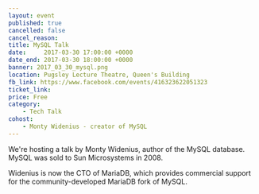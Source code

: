 ```yaml
---
layout: event
published: true
cancelled: false
cancel_reason:
title: MySQL Talk
date:     2017-03-30 17:00:00 +0000
date_end: 2017-03-30 18:00:00 +0000
banner: 2017_03_30_mysql.png
location: Pugsley Lecture Theatre, Queen's Building
fb_link: https://www.facebook.com/events/416323622051323
ticket_link:
price: Free
category:
    - Tech Talk
cohost:
    - Monty Widenius - creator of MySQL
---
```


We're hosting a talk by Monty Widenius, author of the MySQL database. MySQL was sold to Sun Microsystems in 2008.

Widenius is now the CTO of MariaDB, which provides commercial support for the community-developed MariaDB fork of MySQL.

